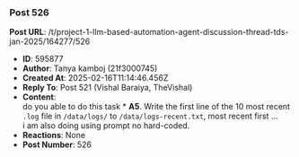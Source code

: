 ### Post 526
**Post URL**: /t/project-1-llm-based-automation-agent-discussion-thread-tds-jan-2025/164277/526
- **ID**: 595877
- **Author**: Tanya kamboj (21f3000745)
- **Created At**: 2025-02-16T11:14:46.456Z
- **Reply To**: Post 521 (Vishal Baraiya, TheVishal)
- **Content**:  
  do you able to do this task * <strong>A5</strong>. Write the first line of the 10 most recent <code>.log</code> file in <code>/data/logs/</code> to <code>/data/logs-recent.txt</code>, most recent first …<br>
i am also doing using prompt no hard-coded.
- **Reactions**: None
- **Post Number**: 526

